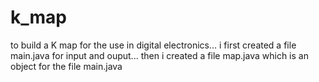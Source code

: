 # k_map
to build a K map for the use in digital electronics...
i first created a file main.java for input and ouput...
then i created a file map.java which is an object for the file main.java
